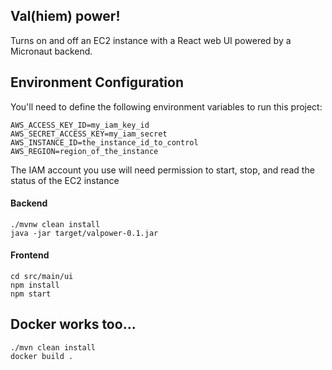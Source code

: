 ## Val(hiem) power!

Turns on and off an EC2 instance with a React web UI powered by a Micronaut backend.

## Environment Configuration
You'll need to define the following environment variables to run this project:
```
AWS_ACCESS_KEY_ID=my_iam_key_id
AWS_SECRET_ACCESS_KEY=my_iam_secret
AWS_INSTANCE_ID=the_instance_id_to_control
AWS_REGION=region_of_the_instance
```
The IAM account you use will need permission to start, stop, and read the status of the EC2 instance

#### Backend
```
./mvnw clean install
java -jar target/valpower-0.1.jar
```
#### Frontend
```
cd src/main/ui
npm install
npm start
```

## Docker works too...
```
./mvn clean install
docker build .
```
